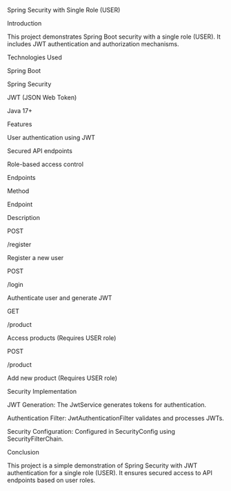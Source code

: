 Spring Security with Single Role (USER)

Introduction

This project demonstrates Spring Boot security with a single role (USER). It includes JWT authentication and authorization mechanisms.

Technologies Used

Spring Boot

Spring Security

JWT (JSON Web Token)

Java 17+

Features

User authentication using JWT

Secured API endpoints

Role-based access control

Endpoints

Method

Endpoint

Description

POST

/register

Register a new user

POST

/login

Authenticate user and generate JWT

GET

/product

Access products (Requires USER role)

POST

/product

Add new product (Requires USER role)

Security Implementation

JWT Generation: The JwtService generates tokens for authentication.

Authentication Filter: JwtAuthenticationFilter validates and processes JWTs.

Security Configuration: Configured in SecurityConfig using SecurityFilterChain.

Conclusion

This project is a simple demonstration of Spring Security with JWT authentication for a single role (USER). It ensures secured access to API endpoints based on user roles.
